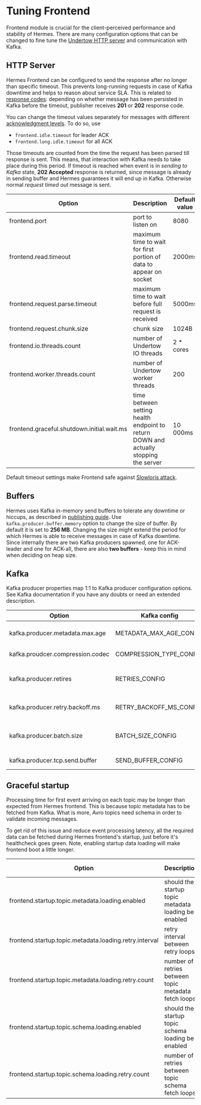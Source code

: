 # Tuning Frontend

Frontend module is crucial for the client-perceived performance and stability of Hermes. There are many configuration
options that can be changed to fine tune the [Undertow HTTP server](http://undertow.io) and communication with Kafka.

## HTTP Server

Hermes Frontend can be configured to send the response after no longer than specific timeout. This prevents long-running
requests in case of Kafka downtime and helps to reason about service SLA. This is related to
[response codes](/user/publishing/#response-codes): depending on whether message has been persisted in Kafka before the
timeout, publisher receives **201** or **202** response code.

You can change the timeout values separately for messages with different [acknowledgment levels](/user/publishing/#acknowledgment-level).
To do so, use

* `frontend.idle.timeout` for leader ACK
* `frontend.long.idle.timeout` for all ACK

Those timeouts are counted from the time the request has been parsed till response is sent. This means, that
interaction with Kafka needs to take place during this period. If timeout is reached when event is in
*sending to Kafka* state, **202 Accepted** response is returned, since message is already in sending buffer and Hermes
guarantees it will end up in Kafka. Otherwise normal *request timed out* message is sent.


Option                                     | Description                                                                          | Default value
------------------------------------------ | ------------------------------------------------------------------------------------ | -------------
frontend.port                              | port to listen on                                                                    | 8080
frontend.read.timeout                      | maximum time to wait for first portion of data to appear on socket                   | 2000ms
frontend.request.parse.timeout             | maximum time to wait before full request is received                                 | 5000ms
frontend.request.chunk.size                | chunk size                                                                           | 1024B
frontend.io.threads.count                  | number of Undertow IO threads                                                        | 2 * cores
frontend.worker.threads.count              | number of Undertow worker threads                                                    | 200
frontend.graceful.shutdown.initial.wait.ms | time between setting health endpoint to return DOWN and actually stopping the server | 10 000ms

Default timeout settings make Frontend safe against [Slowloris attack](https://en.wikipedia.org/wiki/Slowloris_(software)).


## Buffers

Hermes uses Kafka in-memory send buffers to tolerate any downtime or hiccups, as described in
[publishing guide](/user/publishing/#buffering). Use `kafka.producer.buffer.memory` option to change the size of buffer.
By default it is set to **256 MB**. Changing the size might extend the period for which Hermes is able to receive
messages in case of Kafka downtime. Since internally there are two Kafka producers spawned, one for ACK-leader and one
for ACK-all, there are also **two buffers** - keep this in mind when deciding on heap size.

## Kafka

Kafka producer properties map 1:1 to Kafka producer configuration options. See Kafka documentation if you have any doubts
or need an extended description.

Option                           | Kafka config            | Description                            | Default value
-------------------------------- | ----------------------- | -------------------------------------- | -------------
kafka.producer.metadata.max.age  | METADATA_MAX_AGE_CONFIG | how old can topic metadata be          | 30000 ms
kafka.proudcer.compression.codec | COMPRESSION_TYPE_CONFIG | compression algorithm                  | none
kafka.producer.retires           | RETRIES_CONFIG          | how many times should we retry sending | Integer.MAX_VALUE
kafka.producer.retry.backoff.ms  | RETRY_BACKOFF_MS_CONFIG | backoff between retries                | 256 ms
kafka.producer.batch.size        | BATCH_SIZE_CONFIG       | size of sent message batch in bytes    | 16 kB
kafka.producer.tcp.send.buffer   | SEND_BUFFER_CONFIG      | size of TCP buffer                     | 128 kB

## Graceful startup

Processing time for first event arriving on each topic may be longer than expected from Hermes frontend. 
This is because topic metadata has to be fetched from Kafka. What is more, Avro topics need schema in order to validate incoming messages.

To get rid of this issue and reduce event processing latency, all the required data can be fetched during Hermes frontend's startup, 
just before it's healthcheck goes green.
Note, enabling startup data loading will make frontend boot a little longer.

Option                                                 | Description                                          | Default value
------------------------------------------------------ | ---------------------------------------------------- | -------------
frontend.startup.topic.metadata.loading.enabled        | should the startup topic metadata loading be enabled | false
frontend.startup.topic.metadata.loading.retry.interval | retry interval between retry loops                   | 1s
frontend.startup.topic.metadata.loading.retry.count    | number of retries between topic metadata fetch loops | 5
frontend.startup.topic.schema.loading.enabled          | should the startup topic schema loading be enabled   | false
frontend.startup.topic.schema.loading.retry.count      | number of retries between topic schema fetch loops   | 5

